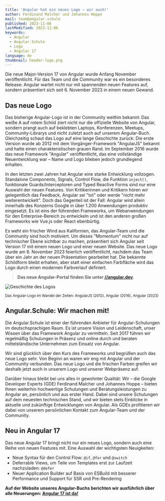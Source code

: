 ```yaml
---
title: 'Angular hat ein neues Logo – wir auch!'
author: Ferdinand Malcher und Johannes Hoppe
mail: team@angular.schule
published: 2023-11-06
lastModified: 2023-11-06
keywords:
  - Angular
  - Angular.Schule
  - Logo
  - Angular 17
language: de
thumbnail: header-logo.png
---
```


Die neue Major-Version 17 von Angular wurde Anfang November veröffentlicht. Für das Team und die Community war es ein besonderes Release: Angular wartet nicht nur mit spannenden neuen Features auf, sondern präsentiert sich seit 6. November 2023 in einem neuen Gewand.

## Das neue Logo

Das bisherige Angular-Logo ist in der Community weithin bekannt: Das weiße A auf rotem Schild ziert nicht nur die offizielle Website von Angular, sondern prangt auch auf beklebten Laptops, Konferenzen, Meetups, Community-Librarys und nicht zuletzt auch auf unserem Angular-Buch.
Gleichzeitig schaut das Logo auf eine lange Geschichte zurück: Die erste Version wurde ab 2012 mit dem Vorgänger-Framework "AngularJS" bekannt und hatte einen charakteristischen grauen Rand.
Im September 2016 wurde das neue Framework "Angular" veröffentlicht, das eine vollständige Neuentwicklung war – Name und Logo blieben jedoch grundlegend erhalten.

In den letzten zwei Jahren hat Angular eine starke Entwicklung vollzogen. Standalone Components, Signals, Control Flow, die Funktion `inject()`, funktionale Guards/Interceptoren und Typed Reactive Forms sind nur eine Auswahl der neuen Features.
Von Kritikerinnen und Kritikern hören wir gelegentlich das Feedback, Angular sei "tot" oder werde "nicht mehr weiterentwickelt".
Doch das Gegenteil ist der Fall: Angular wird allein innerhalb des Konzerns Google in über 1.200 Anwendungen produktiv eingesetzt. Es ist eins der führenden Frameworks, um Webanwendungen für den Enterprise-Bereich zu entwickeln und ist den anderen großen Frameworks wie Vue.js oder React ebenbürtig.

Es weht ein frischer Wind aus Kalifornien, das Angular-Team und die Community sind hoch motiviert.
Um dieses "Momentum" nicht nur auf technischer Ebene sichtbar zu machen, präsentiert sich Angular seit Version 17 mit einem neuen Logo und einer neuen Website.
Das neue Logo wurde am 6. November 2023 feierlich veröffentlicht, nachdem das Team über ein Jahr an der neuen Präsentation gearbeitet hat.
Die bekannte Schildform bleibt erhalten, aber statt einer einfachen Farbfläche wird das Logo durch einen modernen Farbverlauf definiert.

> **Das neue Angular-Portal finden Sie unter [//angular.dev](https://angular.dev).**

<div style="margin: auto">
  <img src="https://angular-schule.github.io/website-articles/2023-11-neues-logo/logo-history.png" alt="Geschichte des Logos">
  <p><small>Das Angular-Logo im Wandel der Zeiten: AngularJS (2012), Angular (2016), Angular (2023)</small></p>
</div>



## Angular.Schule: Wir machen mit!

Die Angular.Schule ist einer der führenden Anbieter für Angular-Schulungen im deutschsprachigen Raum. Es ist unsere Vision und Leidenschaft, unser Wissen über das Framework Angular zu vermitteln. Seit 2017 führen wir regelmäßig Schulungen in Präsenz und online durch und beraten mittelständische Unternehmen zum Einsatz von Angular.

Wir sind glücklich über den Kurs des Frameworks und begrüßen auch das neue Logo sehr.
Von Beginn an waren wir eng mit Angular und der Community verbunden. Das neue Logo und die frischen Farben greifen wir deshalb jetzt auch in unserem Logo und unserer Webpräsenz auf.

Darüber hinaus bleibt bei uns alles in gewohnter Qualität: Wir – die Google Developer Experts (GDE) Ferdinand Malcher und Johannes Hoppe – bieten Ihnen weiterhin hochwertige Schulungen und Beratungsleistungen zu Angular an, persönlich und aus erster Hand.
Dabei sind unsere Schulungen auf dem neuesten technischen Stand, und wir bieten stets Einblicke in aktuelle und zukünftige Entwicklungen von Angular. Als GDEs profitieren wir dabei von unserem persönlichen Kontakt zum Angular-Team und der Community.


## Neu in Angular 17

Das neue Angular 17 bringt nicht nur ein neues Logo, sondern auch eine Reihe von neuen Features mit.
Eine Auswahl der wichtigsten Neuigkeiten:

- Neue Syntax für den Control Flow: `@if`, `@for` und `@switch`
- Deferrable Views, um Teile von Templates erst zur Laufzeit nachzuladen: `@defer`
- Neuer Application Builder auf Basis von ESBuild mit besserer Performance und Support für SSR und Pre-Rendering

**Auf der Website unseres Angular-Buchs berichten wir ausführlich über alle Neuerungen: [Angular 17 ist da!
](https://angular-buch.com/blog/2023-11-angular17)**

